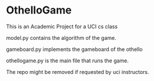 # OthelloGame
This is an Academic Project for a UCI cs class 

model.py contains the algorithm of the game. 

gameboard.py implements the gameboard of the othello 

othellogame.py is the main file that runs the game. 

The repo might be removed if requested by uci instructors. 
